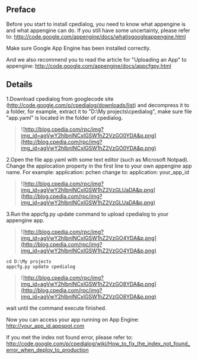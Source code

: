 ## Preface ##

Before you start to install cpedialog, you need to know what appengine is and what appengine can do. If you still have some uncertainty, please refer to:
http://code.google.com/appengine/docs/whatisgoogleappengine.html

Make sure Google App Engine has been installed correctly.

And we also recommend you to read the article for "Uploading an App" to appengine:
http://code.google.com/appengine/docs/appcfgpy.html

## Details ##

1.Download cpedialog from googlecode site (http://code.google.com/p/cpedialog/downloads/list) and decompress it to a folder, for example, extract it to "D:\My projects\cpedialog", make sure file "app.yaml" is located in the folder of cpedialog.

> ![http://blog.cpedia.com/rpc/img?img_id=agVwY2hlbnINCxIGSW1hZ2VzGO0YDA&p.png](http://blog.cpedia.com/rpc/img?img_id=agVwY2hlbnINCxIGSW1hZ2VzGO0YDA&p.png)

2.Open the file app.yaml with some text editor (such as Microsoft Notpad). Change the applocation property in the first line to your own appengine app name.
For example:
application: pchen   change to:
application: your\_app\_id

> ![http://blog.cpedia.com/rpc/img?img_id=agVwY2hlbnINCxIGSW1hZ2VzGLUaDA&p.png](http://blog.cpedia.com/rpc/img?img_id=agVwY2hlbnINCxIGSW1hZ2VzGLUaDA&p.png)

3.Run the appcfg.py update command to upload cpedialog to your appengine app.
> ![http://blog.cpedia.com/rpc/img?img_id=agVwY2hlbnINCxIGSW1hZ2VzGO4YDA&p.png](http://blog.cpedia.com/rpc/img?img_id=agVwY2hlbnINCxIGSW1hZ2VzGO4YDA&p.png)

```
cd D:\My projects
appcfg.py update cpedialog
```
> ![http://blog.cpedia.com/rpc/img?img_id=agVwY2hlbnINCxIGSW1hZ2VzGO8YDA&p.png](http://blog.cpedia.com/rpc/img?img_id=agVwY2hlbnINCxIGSW1hZ2VzGO8YDA&p.png)

wait until the command execute finished.



Now you can access your app running on App Engine:
http://your_app_id.appspot.com

If you met the index not found error, please refer to:
http://code.google.com/p/cpedialog/wiki/How_to_fix_the_index_not_found_error_when_deploy_to_production